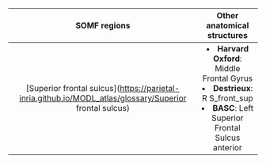 |SOMF regions|Other anatomical structures|
| :---: | :---: |
|[Superior frontal sulcus](https://parietal-inria.github.io/MODL_atlas/glossary/Superior frontal sulcus)| <li>**Harvard Oxford**: Middle Frontal Gyrus </li> <li>**Destrieux**: R S_front_sup </li> <li>**BASC**: Left Superior Frontal Sulcus anterior </li>|
